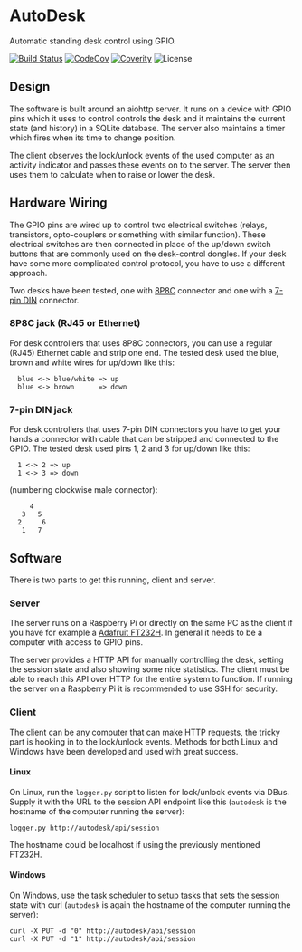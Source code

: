 # AutoDesk

Automatic standing desk control using GPIO.

[![Build Status](https://travis-ci.org/daoo/autodesk.svg?branch=master)](https://travis-ci.org/daoo/autodesk)
[![CodeCov](https://codecov.io/gh/daoo/autodesk/branch/master/graph/badge.svg)](https://codecov.io/gh/daoo/autodesk)
[![Coverity](https://scan.coverity.com/projects/15538/badge.svg)](https://scan.coverity.com/projects/15538)
![License](https://img.shields.io/github/license/daoo/autodesk.svg)

## Design

The software is built around an aiohttp server. It runs on a device with GPIO
pins which it uses to control controls the desk and it maintains the current
state (and history) in a SQLite database. The server also maintains a timer
which fires when its time to change position.

The client observes the lock/unlock events of the used computer as an activity
indicator and passes these events on to the server. The server then uses
them to calculate when to raise or lower the desk.

## Hardware Wiring

The GPIO pins are wired up to control two electrical switches (relays,
transistors, opto-couplers or something with similar function). These
electrical switches are then connected in place of the up/down switch buttons
that are commonly used on the desk-control dongles. If your desk have some
more complicated control protocol, you have to use a different approach.

Two desks have been tested, one with
[8P8C](https://en.wikipedia.org/wiki/Modular_connector#8P8C) connector and one
with a [7-pin DIN](https://en.wikipedia.org/wiki/DIN_connector) connector.

### 8P8C jack (RJ45 or Ethernet)

For desk controllers that uses 8P8C connectors, you can use a regular (RJ45)
Ethernet cable and strip one end. The tested desk used the blue, brown and
white wires for up/down like this:

```
  blue <-> blue/white => up
  blue <-> brown      => down
```

### 7-pin DIN jack

For desk controllers that uses 7-pin DIN connectors you have to get your hands
a connector with cable that can be stripped and connected to the GPIO. The
tested desk used pins 1, 2 and 3 for up/down like this:

```
  1 <-> 2 => up
  1 <-> 3 => down
```

(numbering clockwise male connector):

```
     4
   3   5
  2     6
   1   7
```

## Software

There is two parts to get this running, client and server.

### Server

The server runs on a Raspberry Pi or directly on the same PC as the client if you have
for example a [Adafruit FT232H](https://learn.adafruit.com/adafruit-ft232h-breakout/overview).
In general it needs to be a computer with access to GPIO pins.

The server provides a HTTP API for manually controlling the desk, setting the
session state and also showing some nice statistics. The client must be able to
reach this API over HTTP for the entire system to function. If running the
server on a Raspberry Pi it is recommended to use SSH for security.

### Client

The client can be any computer that can make HTTP requests, the tricky part is
hooking in to the lock/unlock events. Methods for both Linux and Windows have
been developed and used with great success.

#### Linux

On Linux, run the `logger.py` script to listen for lock/unlock events via DBus.
Supply it with the URL to the session API endpoint like this (`autodesk` is the
hostname of the computer running the server):

    logger.py http://autodesk/api/session

The hostname could be localhost if using the previously mentioned FT232H.

#### Windows

On Windows, use the task scheduler to setup tasks that sets the session state
with curl (`autodesk` is again the hostname of the computer running the
server):

    curl -X PUT -d "0" http://autodesk/api/session
    curl -X PUT -d "1" http://autodesk/api/session
